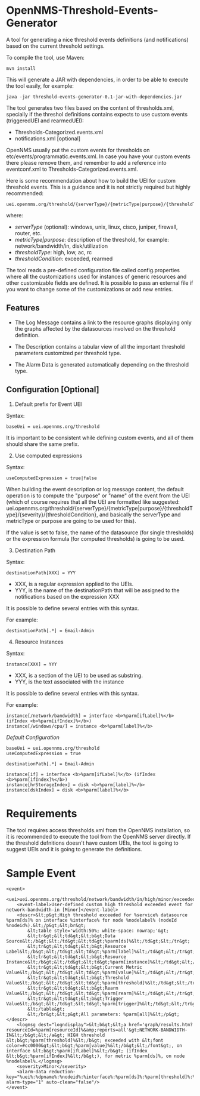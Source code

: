 OpenNMS-Threshold-Events-Generator
==================================

A tool for generating a nice threshold events definitions (and notifications) based on the current threshold settings.

To compile the tool, use Maven:

```
mvn install
```

This will generate a JAR with dependencies, in order to be able to execute the tool easily, for example:

```
java -jar threshold-events-generator-0.1-jar-with-dependencies.jar
```

The tool generates two files based on the content of thresholds.xml, specially if the threshol definitions contains expects to use custom events (triggeredUEI and rearmedUEI):

* Thresholds-Categorized.events.xml
* notifications.xml [optional]

OpenNMS usually put the custom events for thresholds on etc/events/programmatic.events.xml. In case you have your custom events there please remove them, and remember to add a reference into eventconf.xml to Thresholds-Categorized.events.xml.

Here is some recommendation about how to build the UEI for custom threshold events. This is a guidance and it is not strictly required but highly recommended:

```
uei.opennms.org/threshold/{serverType}/{metricType|purpose}/{thresholdType}/{severity}/{thresholdCondition}
```

where:

* _serverType_ (optional): windows, unix, linux, cisco, juniper, firewall, router, etc.
* _metricType|purpose_: description of the threshold, for example: network/bandwidth/in, disk/utilization
* _thresholdType_: high, low, ac, rc
* _thresholdCondition_: exceeded, rearmed

The tool reads a pre-defined configuration file called config.properties where all the customizations used for instances of generic resources and other customizable fields are defined. It is possible to pass an external file if you want to change some of the customizations or add new entries.

## Features

* The Log Message contains a link to the resource graphs displaying only the graphs affected by the datasources involved on the threshold definition.

* The Description contains a tabular view of all the important threshold parameters customized per threshold type.

* The Alarm Data is generated automatically depending on the threshold type.

## Configuration [Optional]

1. Default prefix for Event UEI

Syntax:

```
baseUei = uei.opennms.org/threshold
```

It is important to be consistent while defining custom events, and all of them should share the same prefix.

2. Use computed expressions

Syntax:

```
useComputedExpression = true|false
```

When building the event description or log message content, the default operation is to compute the "purpose" or "name" of the event from the UEI (which of course requires that all the UEI are formatted like suggested: uei.opennms.org/threshold/{serverType}/{metricType|purpose}/{thresholdType}/{severity}/{thresholdCondition}, and basically the serverType and metricType or purpose are going to be used for this).

If the value is set to false, the name of the datasource (for single thresholds) or the expression formula (for computed thresholds) is going to be used.
 
3. Destination Path

Syntax:

```
destinationPath[XXX] = YYY
```

* XXX, is a regular expression applied to the UEIs.
* YYY, is the name of the destinationPath that will be assigned to the notifications based on the expression XXX

It is possible to define several entries with this syntax.

For example:

```
destinationPath[.*] = Email-Admin
```

4. Resource Instances

Syntax:

```
instance[XXX] = YYY
```

* XXX, is a section of the UEI to be used as substring.
* YYY, is the text associated with the instance

It is possible to define several entries with this syntax.

For example:

```
instance[/network/bandwidth] = interface <b>%parm[ifLabel]%</b> (ifIndex <b>%parm[ifIndex]%</b>)  
instance[/windows/cpu/] = instance <b>%parm[label]%</b>
```

_Default Configuration_

```
baseUei = uei.opennms.org/threshold
useComputedExpression = true

destinationPath[.*] = Email-Admin

instance[if] = interface <b>%parm[ifLabel]%</b> (ifIndex <b>%parm[ifIndex]%</b>)
instance[hrStorageIndex] = disk <b>%parm[label]%</b>
instance[dskIndex] = disk <b>%parm[label]%</b>
```

# Requirements

The tool requires access thresholds.xml from the OpenNMS installation, so it is recommended to execute the tool from the OpenNMS server directly. If the threshold defnitions doesn't have custom UEIs, the tool is going to suggest UEIs and it is going to generate the definitions.

# Sample Event

```
<event>
    <uei>uei.opennms.org/threshold/network/bandwidth/in/high/minor/exceeded</uei>
    <event-label>User-defined custom high threshold exceeded event for network-bandwidth-in [Minor]</event-label>
    <descr>&lt;p&gt;High threshold exceeded for %service% datasource %parm[ds]% on interface %interface% for node %nodelabel% (nodeId %nodeid%).&lt;/p&gt;&lt;br&gt;
        &lt;table style='width:50%; white-space: nowrap;'&gt;
        &lt;tr&gt;&lt;td&gt;&lt;b&gt;Data Source&lt;/b&gt;&lt;/td&gt;&lt;td&gt;%parm[ds]%&lt;/td&gt;&lt;/tr&gt;
        &lt;tr&gt;&lt;td&gt;&lt;b&gt;Resource Label&lt;/b&gt;&lt;/td&gt;&lt;td&gt;%parm[label]%&lt;/td&gt;&lt;/tr&gt;
        &lt;tr&gt;&lt;td&gt;&lt;b&gt;Resource Instance&lt;/b&gt;&lt;/td&gt;&lt;td&gt;%parm[instance]%&lt;/td&gt;&lt;/tr&gt;
        &lt;tr&gt;&lt;td&gt;&lt;b&gt;Current Metric Value&lt;/b&gt;&lt;/td&gt;&lt;td&gt;%parm[value]%&lt;/td&gt;&lt;/tr&gt;
        &lt;tr&gt;&lt;td&gt;&lt;b&gt;Threshold Value&lt;/b&gt;&lt;/td&gt;&lt;td&gt;%parm[threshold]%&lt;/td&gt;&lt;/tr&gt;
        &lt;tr&gt;&lt;td&gt;&lt;b&gt;Rearm Value&lt;/b&gt;&lt;/td&gt;&lt;td&gt;%parm[rearm]%&lt;/td&gt;&lt;/tr&gt;
        &lt;tr&gt;&lt;td&gt;&lt;b&gt;Trigger Value&lt;/b&gt;&lt;/td&gt;&lt;td&gt;%parm[trigger]%&lt;/td&gt;&lt;/tr&gt;
        &lt;/table&gt;
        &lt;/br&gt;&lt;p&gt;All parameters: %parm[all]%&lt;/p&gt;</descr>
    <logmsg dest="logndisplay">&lt;b&gt;&lt;a href='graph/results.htm?resourceId=%parm[resourceId]%&amp;reports=all'&gt;NETWORK-BANDWIDTH-IN&lt;/b&gt;&lt;/a&gt; HIGH threshold &lt;b&gt;%parm[threshold]%&lt;/b&gt; exceeded with &lt;font color=#cc0000&gt;&lt;b&gt;%parm[value]%&lt;/b&gt;&lt;/font&gt;, on interface &lt;b&gt;%parm[ifLabel]%&lt;/b&gt; (ifIndex &lt;b&gt;%parm[ifIndex]%&lt;/b&gt;), for metric %parm[ds]%, on node %nodelabel%.</logmsg>
    <severity>Minor</severity>
    <alarm-data reduction-key="%uei%:%dpname%:%nodeid%:%interface%:%parm[ds]%:%parm[threshold]%:%parm[trigger]%:%parm[rearm]%:%parm[label]%" alarm-type="1" auto-clean="false"/>
</event>
```


